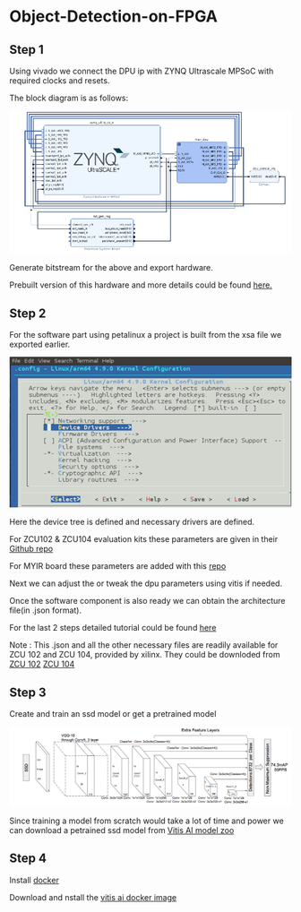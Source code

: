 # Object-Detection-on-FPGA



## Step 1

Using vivado we connect the DPU ip with ZYNQ Ultrascale MPSoC with required clocks and resets.

The block diagram is as follows:

![Hardware](hardware.png)

Generate bitstream for the above and export hardware.

Prebuilt version of this hardware and more details could be found [here.](https://github.com/Xilinx/Vitis-AI/tree/master/dsa/DPU-TRD/prj/Vivado)

## Step 2

For the software part using petalinux a project is built from the xsa file we exported earlier.

![petalinux](petadevtree.png)

Here the device tree is defined and necessary drivers are defined.

For ZCU102 & ZCU104 evaluation kits these parameters are given in their [Github repo](https://github.com/Xilinx/Vitis-Tutorials/blob/master/Vitis_Platform_Creation/Introduction/02-Edge-AI-ZCU104/step2.md)

For MYIR board these parameters are added with this [repo](https://github.com/SV-1509/Object-Detection-on-FPGA/tree/main/MYIR%20board%20petalinux%20settings)

Next we can adjust the or tweak the dpu parameters using vitis if needed.

Once the software component is also ready we can obtain the architecture file(in .json format).

For the last 2 steps detailed tutorial could be found [here](https://github.com/Xilinx/Vitis-Tutorials/blob/master/Vitis_Platform_Creation/Introduction/02-Edge-AI-ZCU104/step3.md)

Note : This .json and all the other necessary files are readily available for ZCU 102 and ZCU 104, provided by xilinx. 
       They could be downloded from [ZCU 102](https://www.xilinx.com/bin/public/openDownload?filename=xilinx-zcu102-dpu-v2020.2-v1.3.1.img.gz) [ZCU 104](https://www.xilinx.com/bin/public/openDownload?filename=xilinx-zcu104-dpu-v2020.2-v1.3.1.img.gz)

## Step 3 

Create and train an ssd model or get a pretrained model

![ssd](ssd.png)

Since training a model from scratch would take a lot of time and power we can download a petrained ssd model from [Vitis AI model zoo](https://github.com/Xilinx/Vitis-AI/tree/master/models/AI-Model-Zoo)

## Step 4

Install [docker](https://docs.docker.com/engine/install/)

Download and nstall the [vitis ai docker image](https://www.xilinx.com/html_docs/vitis_ai/1_3/installation.html)


